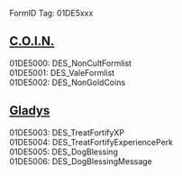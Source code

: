 FormID Tag: 01DE5xxx

## [C.O.I.N.](https://github.com/PierreDespereaux/C.O.I.N.)
01DE5000: DES_NonCultFormlist\
01DE5001: DES_ValeFormlist\
01DE5002: DES_NonGoldCoins

## [Gladys](https://www.nexusmods.com/skyrimspecialedition/mods/50164)
01DE5003: DES_TreatFortifyXP\
01DE5004: DES_TreatFortifyExperiencePerk\
01DE5005: DES_DogBlessing\
01DE5006: DES_DogBlessingMessage
